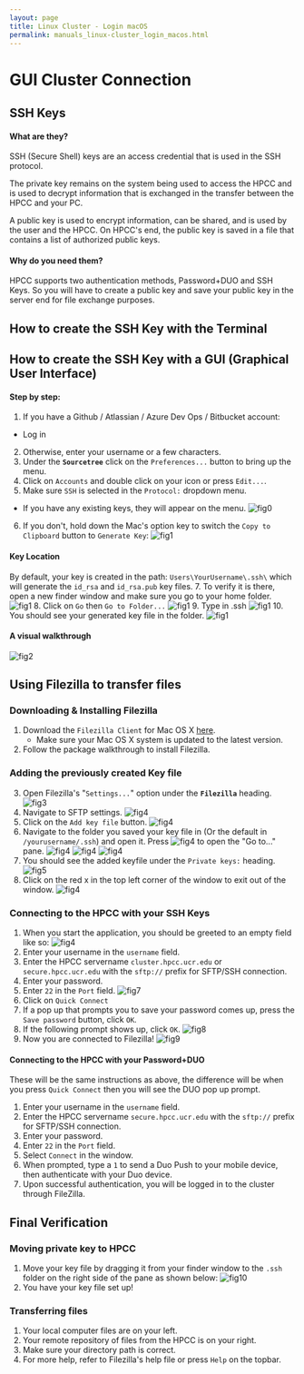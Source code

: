 ```yaml
---
layout: page
title: Linux Cluster - Login macOS 
permalink: manuals_linux-cluster_login_macos.html
---
```


#  GUI Cluster Connection
## SSH Keys
#### What are they?
 SSH (Secure Shell) keys are an access credential that is used in the SSH protocol.

The private key remains on the system being used to access the HPCC and is used to decrypt information that is exchanged in the transfer between the HPCC and your PC.

A public key is used to encrypt information, can be shared, and is used by the user and the HPCC. On HPCC's end, the public key is saved in a file that contains a list of authorized public keys.
#### Why do you need them?
HPCC supports two authentication methods, Password+DUO and SSH Keys. So you will have to create a public key and save your public key in the server end for file exchange purposes. 
## How to create the SSH Key with the Terminal
## How to create the SSH Key with a GUI (Graphical User Interface)
#### Step by step:
1. If you have a Github / Atlassian / Azure Dev Ops / Bitbucket account:
  * Log in
2. Otherwise, enter your username or a few characters.
3. Under the **`Sourcetree`** click on the `Preferences...` button to bring up the menu.
4. Click on `Accounts` and double click on your icon or press `Edit...`.
5. Make sure `SSH` is selected in the `Protocol:` dropdown menu. 
  *  If you have any existing keys, they will appear on the menu.
![fig0](/images/13e.png)
6. If you don't, hold down the Mac's option key to switch the `Copy to Clipboard` button to `Generate Key`:
![fig1](/images/14e.png)

#### Key Location
By default, your key is created in the path: `Users\YourUsername\.ssh\` which will generate the ``id_rsa`` and ``id_rsa.pub`` key files.
7. To verify it is there, open a new finder window and make sure you go to your home folder.
![fig1](/images/23.png)
8. Click on `Go` then `Go to Folder...`
![fig1](/images/21.png)
9. Type in .ssh
![fig1](/images/24.png)
10. You should see your generated key file in the folder.
![fig1](/images/25.png)
#### A visual walkthrough
![fig2](https://confluence.atlassian.com/bitbucket/files/304578655/935365609/1/1502738321650/create_ssh_mac.gif)

## Using Filezilla to transfer files
### Downloading & Installing Filezilla
1. Download the `Filezilla Client` for Mac OS X [here](https://filezilla-project.org).
	* Make sure your Mac OS X system is updated to the latest version.
2. Follow the package walkthrough to install Filezilla.
### Adding the previously created Key file
3. Open Filezilla's "`Settings...`" option under the **`Filezilla`** heading.
![fig3](/images/7e.png)
4. Navigate to SFTP settings.
![fig4](/images/3e.png)
5. Click on the `Add key file` button.
![fig4](/images/26.png)
6. Navigate to the folder you saved your key file in (Or the default in `/yourusername/.ssh`) and open it. Press ![fig4](/images/31.png) to open the "Go to..." pane.
![fig4](/images/27.png)
![fig4](/images/28.png)
![fig4](/images/29.png)
7. You should see the added keyfile under the `Private keys:` heading.
![fig5](/images/30.png)
8. Click on the red x in the top left corner of the window to exit out of the window.
![fig4](/images/32.png)
### Connecting to the HPCC with your SSH Keys
1. When you start the application, you should be greeted to an empty field like so:
![fig4](/images/1e.png)
2. Enter your username in the `username` field.
3. Enter the HPCC servername `cluster.hpcc.ucr.edu` or `secure.hpcc.ucr.edu` with the `sftp://` prefix for SFTP/SSH connection.
4. Enter your password.
5. Enter `22` in the `Port` field.
![fig7](/images/8e.png)
6. Click on `Quick Connect`
7. If a pop up that prompts you to save your password comes up, press the `Save password` button, click `OK`.
8. If the following prompt shows up, click `OK`.
![fig8](/images/6e.png)
9. Now you are connected to Filezilla!
![fig9](/images/4e.png)
#### Connecting to the HPCC with your Password+DUO
These will be the same instructions as above, the difference will be when you press `Quick Connect` then you will see the DUO pop up prompt.
1. Enter your username in the `username` field.
2. Enter the HPCC servername `secure.hpcc.ucr.edu` with the `sftp://` prefix for SFTP/SSH connection.
3. Enter your password.
4. Enter `22` in the `Port` field.
5. Select `Connect` in the window.
6. When prompted, type a `1` to send a Duo Push to your mobile device, then authenticate with your Duo device.
7. Upon successful authentication, you will be logged in to the cluster through FileZilla.

## Final Verification
### Moving private key to HPCC
1.  Move your key file by dragging it from your finder window to the `.ssh` folder on the right side of the pane as shown below:
![fig10](/images/4e.png)
2. You have your key file set up!

### Transferring files
1. Your local computer files are on your left.
2. Your remote repository of files from the HPCC is on your right.
3. Make sure your directory path is correct. 
4. For more help, refer to Filezilla's help file or press `Help` on the topbar.